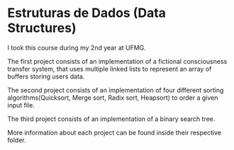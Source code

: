 # Estruturas de Dados (Data Structures)
I took this course during my 2nd year at UFMG.

The first project consists of an implementation of a fictional consciousness transfer system, that uses multiple linked lists to represent an array of buffers storing users data.

The second project consists of an implementation of four different sorting algorithms(Quicksort, Merge sort, Radix sort, Heapsort) to order a given input file.

The third project consists of an implementation of a binary search tree.

More information about each project can be found inside their respective folder.

